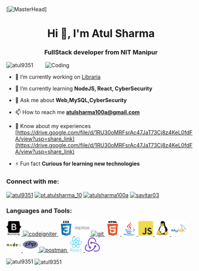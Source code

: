 [![MasterHead](https://t3.ftcdn.net/jpg/01/36/37/58/360_F_136375846_C1AF7kkUz1H1sUJmKL7S3NRCcITKCC9F.jpg)]

<h1 align="center">Hi 👋, I'm Atul Sharma</h1>
<h3 align="center">FullStack developer from NIT Manipur</h3>
<img align="right" alt="Coding" width="400" src = "https://encrypted-tbn0.gstatic.com/images?q=tbn:ANd9GcQj7i9UaxKr9sBJ1Xsa-FXJBvv5nLTGHJvgzA&usqp=CAU">

<p align="left"> <img src="https://komarev.com/ghpvc/?username=atul9351&label=Profile%20views&color=0e75b6&style=flat" alt="atul9351" /> </p>

- 🔭 I’m currently working on [Libraria](libraria.epizy.com)

- 🌱 I’m currently learning **NodeJS, React, CyberSecurity**

- 💬 Ask me about **Web,MySQL,CyberSecurity**

- 📫 How to reach me **atulsharma100a@gmail.com**

- 📄 Know about my experiences [https://drive.google.com/file/d/1RU30oMRFsrAc47JaT73Cj8z4KeL0fdFA/view?usp=share_link](https://drive.google.com/file/d/1RU30oMRFsrAc47JaT73Cj8z4KeL0fdFA/view?usp=share_link)

- ⚡ Fun fact **Curious for learning new technologies**

<h3 align="left">Connect with me:</h3>
<p align="left">
<a href="https://linkedin.com/in/atul9351" target="blank"><img align="center" src="https://raw.githubusercontent.com/rahuldkjain/github-profile-readme-generator/master/src/images/icons/Social/linked-in-alt.svg" alt="atul9351" height="30" width="40" /></a>
<a href="https://instagram.com/pt.atulsharma_10" target="blank"><img align="center" src="https://raw.githubusercontent.com/rahuldkjain/github-profile-readme-generator/master/src/images/icons/Social/instagram.svg" alt="pt.atulsharma_10" height="30" width="40" /></a>
<a href="https://www.hackerrank.com/atulsharma100a" target="blank"><img align="center" src="https://raw.githubusercontent.com/rahuldkjain/github-profile-readme-generator/master/src/images/icons/Social/hackerrank.svg" alt="atulsharma100a" height="30" width="40" /></a>
<a href="https://www.leetcode.com/savitar03" target="blank"><img align="center" src="https://raw.githubusercontent.com/rahuldkjain/github-profile-readme-generator/master/src/images/icons/Social/leet-code.svg" alt="savitar03" height="30" width="40" /></a>
</p>

<h3 align="left">Languages and Tools:</h3>
<p align="left"> <a href="https://getbootstrap.com" target="_blank" rel="noreferrer"> <img src="https://raw.githubusercontent.com/devicons/devicon/master/icons/bootstrap/bootstrap-plain-wordmark.svg" alt="bootstrap" width="40" height="40"/> </a> <a href="https://codeigniter.com" target="_blank" rel="noreferrer"> <img src="https://cdn.worldvectorlogo.com/logos/codeigniter.svg" alt="codeigniter" width="40" height="40"/> </a> <a href="https://www.w3schools.com/css/" target="_blank" rel="noreferrer"> <img src="https://raw.githubusercontent.com/devicons/devicon/master/icons/css3/css3-original-wordmark.svg" alt="css3" width="40" height="40"/> </a> <a href="https://expressjs.com" target="_blank" rel="noreferrer"> <img src="https://raw.githubusercontent.com/devicons/devicon/master/icons/express/express-original-wordmark.svg" alt="express" width="40" height="40"/> </a> <a href="https://git-scm.com/" target="_blank" rel="noreferrer"> <img src="https://www.vectorlogo.zone/logos/git-scm/git-scm-icon.svg" alt="git" width="40" height="40"/> </a> <a href="https://www.w3.org/html/" target="_blank" rel="noreferrer"> <img src="https://raw.githubusercontent.com/devicons/devicon/master/icons/html5/html5-original-wordmark.svg" alt="html5" width="40" height="40"/> </a> <a href="https://www.java.com" target="_blank" rel="noreferrer"> <img src="https://raw.githubusercontent.com/devicons/devicon/master/icons/java/java-original.svg" alt="java" width="40" height="40"/> </a> <a href="https://developer.mozilla.org/en-US/docs/Web/JavaScript" target="_blank" rel="noreferrer"> <img src="https://raw.githubusercontent.com/devicons/devicon/master/icons/javascript/javascript-original.svg" alt="javascript" width="40" height="40"/> </a> <a href="https://www.linux.org/" target="_blank" rel="noreferrer"> <img src="https://raw.githubusercontent.com/devicons/devicon/master/icons/linux/linux-original.svg" alt="linux" width="40" height="40"/> </a> <a href="https://www.mysql.com/" target="_blank" rel="noreferrer"> <img src="https://raw.githubusercontent.com/devicons/devicon/master/icons/mysql/mysql-original-wordmark.svg" alt="mysql" width="40" height="40"/> </a> <a href="https://nodejs.org" target="_blank" rel="noreferrer"> <img src="https://raw.githubusercontent.com/devicons/devicon/master/icons/nodejs/nodejs-original-wordmark.svg" alt="nodejs" width="40" height="40"/> </a> <a href="https://www.php.net" target="_blank" rel="noreferrer"> <img src="https://raw.githubusercontent.com/devicons/devicon/master/icons/php/php-original.svg" alt="php" width="40" height="40"/> </a> <a href="https://postman.com" target="_blank" rel="noreferrer"> <img src="https://www.vectorlogo.zone/logos/getpostman/getpostman-icon.svg" alt="postman" width="40" height="40"/> </a> <a href="https://reactjs.org/" target="_blank" rel="noreferrer"> <img src="https://raw.githubusercontent.com/devicons/devicon/master/icons/react/react-original-wordmark.svg" alt="react" width="40" height="40"/> </a> <a href="https://redux.js.org" target="_blank" rel="noreferrer"> <img src="https://raw.githubusercontent.com/devicons/devicon/master/icons/redux/redux-original.svg" alt="redux" width="40" height="40"/> </a> </p>

<p><img align="left" src="https://github-readme-stats.vercel.app/api/top-langs?username=atul9351&show_icons=true&locale=en&layout=compact" alt="atul9351" /></p>

<p>&nbsp;<img align="center" src="https://github-readme-stats.vercel.app/api?username=atul9351&show_icons=true&locale=en" alt="atul9351" /></p>
